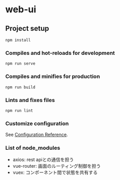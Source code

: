 # web-ui

## Project setup
```
npm install
```

### Compiles and hot-reloads for development
```
npm run serve
```

### Compiles and minifies for production
```
npm run build
```

### Lints and fixes files
```
npm run lint
```

### Customize configuration
See [Configuration Reference](https://cli.vuejs.org/config/).

### List of node_modules
- axios: rest apiとの通信を担う
- vue-router: 画面のルーティング制御を担う
- vuex: コンポーネント間で状態を共有する